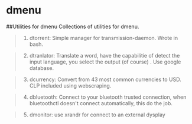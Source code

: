 # dmenu
##Utilities for dmenu
Collections of utilities for dmenu.
>1. dtorrent:
> Simple manager for transmission-daemon. Wrote in bash.
  
>2. dtranlator:
>  Translate a word, have the capabilitie of detect the input language, you select the output (of course) . Use google database.

>3. dcurrency:
> Convert from 43 most common currencies to USD. CLP included using webscraping.

>4. dbluetooth:
> Connect to your bluetooth trusted connection, when bluetoothctl doesn't connect automatically, this do the job.

>5. dmonitor:
> use xrandr for connect to an external dysplay